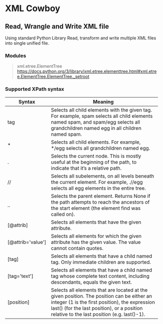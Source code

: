 # XML Cowboy
## Read, Wrangle and Write XML file
Using standard Python Library Read, transform and write multiple XML files into single unified file.

### Modules
>xml.etree.ElementTree
https://docs.python.org/3/library/xml.etree.elementtree.html#xml.etree.ElementTree.ElementTree._setroot

### Supported XPath syntax
Syntax  |Meaning  
----------|-------
tag       |	Selects all child elements with the given tag. For example, spam selects all child elements named spam, and spam/egg selects all grandchildren named egg in all children named spam.
\*	      |  Selects all child elements. For example, \*/egg selects all grandchildren named egg.
.	        |  Selects the current node. This is mostly useful at the beginning of the path, to indicate that it’s a relative path.
//	      |  Selects all subelements, on all levels beneath the current element. For example, .//egg selects all egg elements in the entire tree.
..	      |  Selects the parent element. Returns None if the path attempts to reach the ancestors of the start element (the element find was called on).
[@attrib] |	Selects all elements that have the given attribute.
[@attrib='value']	| Selects all elements for which the given attribute has the given value. The value cannot contain quotes.
[tag]	    | Selects all elements that have a child named tag. Only immediate children are supported.
[tag='text']  |	Selects all elements that have a child named tag whose complete text content, including descendants, equals the given text.
[position]	|  Selects all elements that are located at the given position. The position can be either an integer (1 is the first position), the expression last() (for the last position), or a position relative to the last position (e.g. last()-1).
